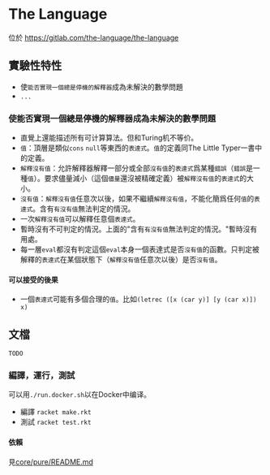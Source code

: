 # The Language

位於 https://gitlab.com/the-language/the-language

## 實驗性特性

* 使`能否實現一個總是停機的解釋器`成為未解決的數學問題
* `...`

### 使能否實現一個總是停機的解釋器成為未解決的數學問題

* 直覺上還能描述所有可计算算法。但和Turing机不等价。
* `值`：頂層是類似`cons` `null`等東西的`表達式`。`值`的定義同The Little Typer一書中的定義。
* `解釋沒有值`：允許解釋器解釋一部分或全部`沒有值`的`表達式`爲某種`錯誤`（`錯誤`是一種`值`）。要求儘量減小（這個`儘量`還沒被精確定義）被`解釋沒有值`的`表達式`的大小。
* `沒有值`：`解釋沒有值`任意次以後，如果不繼續`解釋沒有值`，不能化簡爲任何`值`的`表達式`。含有`有沒有值`無法判定的情況。
* 一次`解釋沒有值`可以解釋任意個`表達式`。
* 暫時沒有不可判定的情況。上面的"含有`有沒有值`無法判定的情況。"暫時沒有用處。
* 每一層`eval`都沒有判定這個`eval`本身一個表達式是否`沒有值`的函數。只判定被解釋的`表達式`在某個狀態下（`解釋沒有值`任意次以後）是否`沒有值`。

#### 可以接受的後果

* 一個`表達式`可能有多個合理的`值`。比如`(letrec ([x (car y)] [y (car x)]) x)`

## 文檔

```
TODO
```

### 編譯，運行，測試

可以用`./run.docker.sh`以在Docker中编译。

* 編譯 `racket make.rkt`
* 測試 `racket test.rkt`

#### 依賴

見[core/pure/README.md](core/pure/README.md)
